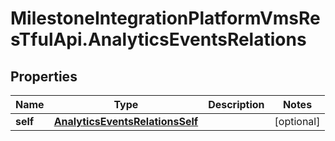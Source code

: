 # MilestoneIntegrationPlatformVmsResTfulApi.AnalyticsEventsRelations

## Properties
Name | Type | Description | Notes
------------ | ------------- | ------------- | -------------
**self** | [**AnalyticsEventsRelationsSelf**](AnalyticsEventsRelationsSelf.md) |  | [optional] 
